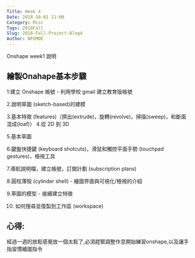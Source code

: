 ```yaml
---
Title: Week 4
Date: 2018-10-01 11:00
Category: Misc
Tags: 2018Fall
Slug: 2018-Fall-Project-Blog4
Author: NFUMDE
---
```

Onshape week1 說明


<!-- PELICAN_END_SUMMARY -->

繪製Onahape基本步驟
----
1:建立 Onshape 帳號 - 利用學校 gmail 建立教育版帳號

2.說明草圖 (sketch-based)的建模

3.基本特徵 (features)（擠出(extrude)，旋轉(revolve)，掃描(sweep)，和斷面混成(loaf)）
4.從 2D 到 3D

5.基本草圖

6.鍵盤快捷鍵 (keyboard shotcuts)，滑鼠和觸控平面手勢 (touchpad gestures)，檢視工具

7.導航說明檔，建立帳號，訂閱計劃 (subscription plans)

8.圓柱薄殼 (cylinder shell) - 繪圖界面與可視化/檢視的介紹

9.草圖的模型 - 接續建立特徵

10. 如何搜尋並復製到工作區 (workspace)

心得:
----
經過一週的放鬆感覺放一個太鬆了,必須趕緊調整作息開始練習onshape,以及讓手指習慣繪圖指令